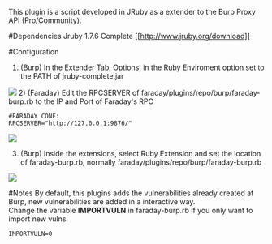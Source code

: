 This plugin is a script developed in JRuby as a extender to the Burp Proxy API (Pro/Community).

#Dependencies
Jruby 1.7.6 Complete [[http://www.jruby.org/download]]

#Configuration
1) (Burp) In the Extender Tab, Options, in the Ruby Enviroment option set to the PATH of jruby-complete.jar  

![](https://raw.github.com/wiki/infobyte/faraday/images/burp_conf.png)
2) (Faraday) Edit the RPCSERVER of faraday/plugins/repo/burp/faraday-burp.rb to the IP and Port of Faraday's RPC  

    #FARADAY CONF:
    RPCSERVER="http://127.0.0.1:9876/"


![](https://raw.github.com/wiki/infobyte/faraday/images/faraday_burp.png)

3) (Burp) Inside the extensions, select Ruby Extension and set the location of faraday-burp.rb, normally faraday/plugins/repo/burp/faraday-burp.rb  

![](https://raw.github.com/wiki/infobyte/faraday/images/burp_conf2.png)

#Notes
By default, this plugins adds the vulnerabilities already created at Burp, new vulnerabilities are added in a interactive way.  
Change the variable **IMPORTVULN** in faraday-burp.rb if you only want to import new vulns  

    IMPORTVULN=0
